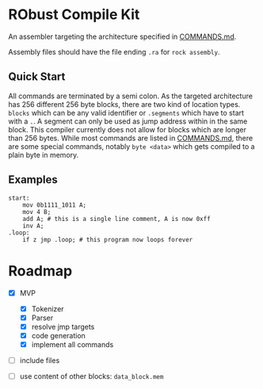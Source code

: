 # RObust Compile Kit

An assembler targeting the architecture specified in [COMMANDS.md][commands].

Assembly files should have the file ending `.ra` for `rock assembly`.

## Quick Start

All commands are terminated by a semi colon. As the targeted architecture has 256 different 256 byte blocks,
there are two kind of location types. `blocks` which can be any valid identifier or `.segments` which have to start with a `.`.
A segment can only be used as jump address within in the same block. This compiler currently does not allow for blocks which
are longer than 256 bytes. While most commands are listed in [COMMANDS.md][commands], there are some special commands, notably
`byte <data>` which gets compiled to a plain byte in memory.

## Examples

```
start:
    mov 0b1111_1011 A;
    mov 4 B;
    add A; # this is a single line comment, A is now 0xff
    inv A;
.loop:
    if z jmp .loop; # this program now loops forever
```

# Roadmap

- [x] MVP
  - [x] Tokenizer
  - [x] Parser
  - [x] resolve jmp targets
  - [x] code generation
  - [x] implement all commands
- [ ] include files
- [ ] use content of other blocks: `data_block.mem`


[commands]: ../COMMANDS.md

